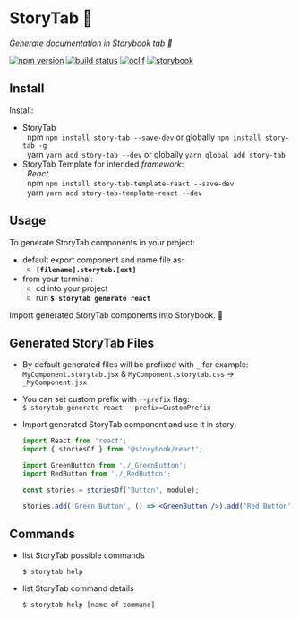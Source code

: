 # StoryTab 📑

_Generate documentation in Storybook tab 📑_

[![npm version][npm-badge]][npm-url]
[![build status][build-badge]][build-url]
[![oclif][oclif-badge]](oclif-url)
[![storybook][storybook-badge]](storybook-url)

## Install

Install:

- StoryTab  
  &nbsp;&nbsp;npm `npm install story-tab --save-dev` or globally `npm install story-tab -g`  
  &nbsp;&nbsp;yarn `yarn add story-tab --dev` or globally `yarn global add story-tab`
- StoryTab Template for intended _framework_:  
  &nbsp;&nbsp;_React_  
  &nbsp;&nbsp;npm `npm install story-tab-template-react --save-dev`  
  &nbsp;&nbsp;yarn `yarn add story-tab-template-react --dev`

## Usage

To generate StoryTab components in your project:

- default export component and name file as:
  - **`[filename].storytab.[ext]`**
- from your terminal:
  - cd into your project
  - run **`$ storytab generate react`**

Import generated StoryTab components into Storybook. 🎉

## Generated StoryTab Files

- By default generated files will be prefixed with `_` for example:  
  `MyComponent.storytab.jsx` & `MyComponent.storytab.css` -> `_MyComponent.jsx`
- You can set custom prefix with `--prefix` flag:  
  `$ storytab generate react --prefix=CustomPrefix`

- Import generated StoryTab component and use it in story:

  ```jsx
  import React from 'react';
  import { storiesOf } from '@storybook/react';

  import GreenButton from './_GreenButton';
  import RedButton from './_RedButton';

  const stories = storiesOf('Button', module);

  stories.add('Green Button', () => <GreenButton />).add('Red Button', () => <RedButton />);
  ```

<!-- GIF -->

## Commands

- list StoryTab possible commands
  ```console
  $ storytab help
  ```
- list StoryTab command details
  ```console
  $ storytab help [name of command]
  ```

[npm-badge]: https://img.shields.io/npm/v/story-tab.svg
[npm-url]: https://www.npmjs.com/package/story-tab
[build-badge]: https://travis-ci.com/mkosir/story-tab.svg
[build-url]: https://travis-ci.com/mkosir/story-tab
[oclif-badge]: https://img.shields.io/badge/cli-oclif-brightgreen.svg
[oclif-url]: https://oclif.io
[storybook-badge]: https://cdn.jsdelivr.net/gh/storybookjs/brand@master/badge/badge-storybook.svg
[storybook-url]: https://github.com/storybookjs/storybook
